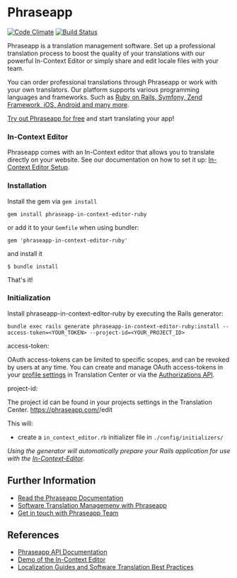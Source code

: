 # Phraseapp #
[![Code Climate](https://codeclimate.com/github/phrase/phraseapp-in-context-editor-ruby.png)](https://codeclimate.com/github/phrase/phraseapp-in-context-editor-ruby)
[![Build Status](https://secure.travis-ci.org/phrase/phraseapp-in-context-editor-ruby.png)](http://travis-ci.org/phrase/phraseapp-in-context-editor-ruby)

Phraseapp is a translation management software. Set up a professional translation process to boost the quality of your translations with our powerful In-Context Editor or simply share and edit locale files with your team.

You can order professional translations through Phraseapp or work with your own translators. Our platform supports various programming languages and frameworks. Such as [Ruby on Rails, Symfony, Zend Framework, iOS, Android and many more](https://phraseapp.com/docs/general/supported-platforms).

[Try out Phraseapp for free](https://phraseapp.com/features) and start translating your app!

### In-Context Editor ###
Phraseapp comes with an In-Context editor that allows you to translate directly on your website. See our documentation on how to set it up: [In-Context Editor Setup](http://docs.phraseapp.com/guides/in-context-editor/).

### Installation

Install the gem via `gem install`

	gem install phraseapp-in-context-editor-ruby
	
or add it to your `Gemfile` when using bundler:

	gem 'phraseapp-in-context-editor-ruby'

and install it	

	$ bundle install
	
That's it!

### Initialization

Install phraseapp-in-context-editor-ruby by executing the Rails generator:

	bundle exec rails generate phraseapp-in-context-editor-ruby:install --access-token=<YOUR_TOKEN> --project-id=<YOUR_PROJECT_ID>

  access-token:

  OAuth access-tokens can be limited to specific scopes, and can be revoked by users at any time. You can create and manage OAuth access-tokens in your [profile settings](https://phraseapp.com/me/oauth_access_tokens) in Translation Center or via the [Authorizations API](http://docs.phraseapp.com/api/v2/authorizations).

  project-id:

  The project id can be found in your projects settings in the Translation Center. 
  https://phraseapp.com/<YOUR-PROJECT-NAME>/edit
	
This will:

* create a `in_context_editor.rb` initializer file in `./config/initializers/`

*Using the generator will automatically prepare your Rails application for use with the [In-Context-Editor](https://phraseapp.com/features).*

## Further Information
* [Read the Phraseapp Documentation](http://docs.phraseapp.com/)
* [Software Translation Managemeny with Phraseapp](https://phraseapp.com/features)
* [Get in touch with Phraseapp Team](https://phraseapp.com/contact)

## References
* [Phraseapp API Documentation](http://docs.phraseapp.com/api/v2/)
* [Demo of the In-Context Editor](http://demo.phraseapp.com)
* [Localization Guides and Software Translation Best Practices](http://localize-software.phraseapp.com/)
